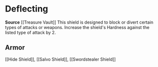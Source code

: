 ﻿---
id: '473'
name: Deflecting
rarity: Common
source: '[[DATABASE/source/Treasure Vault|Treasure Vault]]'
trait:
- Deflecting
type: Trait

---
# Deflecting

**Source** [[Treasure Vault]] 
This shield is designed to block or divert certain types of attacks or weapons. Increase the shield's Hardness against the listed type of attack by 2.

## Armor

[[Hide Shield]], [[Salvo Shield]], [[Swordstealer Shield]]